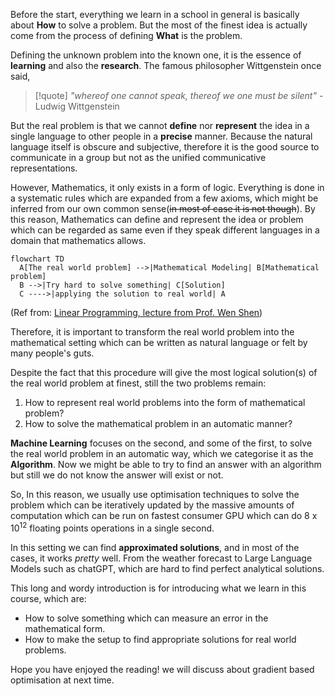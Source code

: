 
Before the start, everything we learn in a school in general is basically about **How** to solve a problem. But the most of the finest idea is actually come from the process of defining **What** is the problem. 

Defining the unknown problem into the known one, it is the essence of **learning** and also the **research**. The famous philosopher Wittgenstein once said,

> [!quote]
> *"whereof one cannot speak, thereof we one must be silent"*
> 								- Ludwig Wittgenstein

But the real problem is that we cannot **define** nor **represent** the idea in a single language to other people in a **precise** manner. Because the natural language itself is obscure and subjective, therefore it is the good source to communicate in a group but not as the unified communicative representations.

However, Mathematics, it only exists in a form of logic. Everything is done in a systematic rules which are expanded from a few axioms, which might be inferred from our own common sense(~~in most of case it is not though~~). By this reason, Mathematics can define and represent the idea or problem which can be regarded as same even if they speak different languages in a domain that mathematics allows.

```mermaid
flowchart TD
  A[The real world problem] -->|Mathematical Modeling| B[Mathematical problem]
  B -->|Try hard to solve something| C[Solution]
  C ---->|applying the solution to real world| A
```
(Ref from: [Linear Programming, lecture from Prof. Wen Shen](https://www.youtube.com/watch?v=FdKgeeb4q3w&list=PLbxFfU5GKZz1Tm_9RR5M_uvdOXpJJ8LC3))

Therefore, it is important to transform the real world problem into the mathematical setting which can be written as natural language or felt by many people's guts. 

Despite the fact that this procedure will give the most logical solution(s) of the real world problem at finest, still the two problems remain:

1. How to represent real world problems into the form of mathematical problem?
2. How to solve the mathematical problem in an automatic manner?

**Machine Learning** focuses on the second, and some of the first, to solve the real world problem in an automatic way, which we categorise it as the **Algorithm**. Now we might be able to try to find an answer with an algorithm but still we do not know the answer will exist or not. 

So, In this reason, we usually use optimisation techniques to solve the problem which can be iteratively updated by the massive amounts of computation which can be run on fastest consumer GPU which can do 8 x $10^{12}$ floating points operations in a single second.

In this setting we can find **approximated solutions**, and in most of the cases, it works *pretty* well. From the weather forecast to Large Language Models such as chatGPT, which are hard to find perfect analytical solutions.

This long and wordy introduction is for introducing what we learn in this course, which are:

- How to solve something which can measure an error in the mathematical form.
- How to make the setup to find appropriate solutions for real world problems.


Hope you have enjoyed the reading! we will discuss about gradient based optimisation at next time. 



